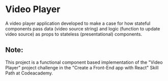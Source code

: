 # Video Player

A video player application developed to make a case for how stateful components pass data (video source string) and logic 
(function to update video source) as props to stateless (presentational) components. 

## Note:

This project is a functional component based implementation of the "Video Player" project challenge in the "Create a Front-End app with React" Skill Path at Codeacademy. 
